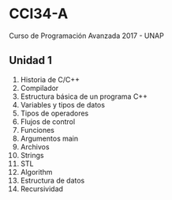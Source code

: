 # CCI34-A
Curso de Programación Avanzada 2017 - UNAP

## Unidad 1

1. Historia de C/C++
2. Compilador
3. Estructura básica de un programa C++
4. Variables y tipos de datos
5. Tipos de operadores
6. Flujos de control
7. Funciones
8. Argumentos main
9. Archivos
10. Strings
11. STL
12. Algorithm
13. Estructura de datos
14. Recursividad
